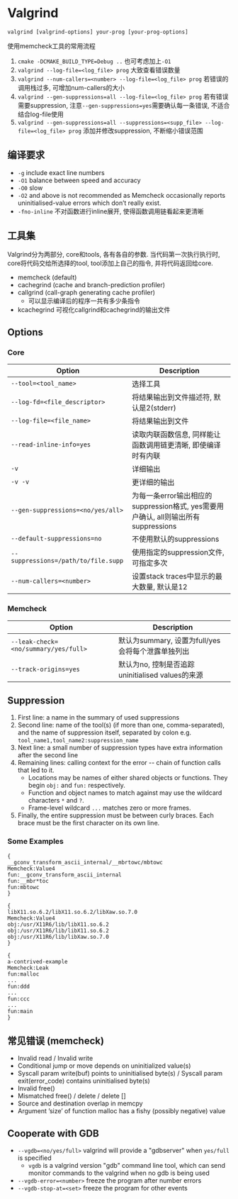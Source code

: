 # Valgrind

```shell
valgrind [valgrind-options] your-prog [your-prog-options]
```

使用memcheck工具的常用流程
1. `cmake -DCMAKE_BUILD_TYPE=Debug ..` 也可考虑加上`-O1`
2. `valgrind --log-file=<log_file> prog` 大致查看错误数量
3. `valgrind --num-callers=<number> --log-file=<log_file> prog` 若错误的调用栈过多, 可增加num-callers的大小
4. `valgrind --gen-suppressions=all --log-file=<log_file> prog` 若有错误需要suppression,
注意`--gen-suppressions=yes`需要确认每一条错误, 不适合结合log-file使用
5. `valgrind --gen-suppressions=all --suppressions=<supp_file> --log-file=<log_file> prog` 添加并修改suppression, 不断缩小错误范围

## 编译要求
* `-g` include exact line numbers
* `-O1` balance between speed and accuracy
* `-O0` slow
* `-O2` and above is not recommended as Memcheck occasionally reports uninitialised-value errors which don’t really exist.
* `-fno-inline` 不对函数进行inline展开, 使得函数调用链看起来更清晰

## 工具集
Valgrind分为两部分, core和tools, 各有各自的参数.
当代码第一次执行执行时, core将代码交给所选择的tool, tool添加上自己的指令, 并将代码返回给core.
* memcheck (default)
* cachegrind (cache and branch-prediction profiler)
* callgrind (call-graph generating cache profiler)
    - 可以显示编译后的程序一共有多少条指令
* kcachegrind 可视化callgrind和cachegrind的输出文件

## Options
### Core
| Option                            | Description                                                                        |
|-----------------------------------|------------------------------------------------------------------------------------|
| `--tool=<tool_name>`                | 选择工具                                                                           |
| `--log-fd=<file_descriptor>`        | 将结果输出到文件描述符, 默认是2(stderr)                                            |
| `--log-file=<file_name>`            | 将结果输出到文件                                                                   |
| `--read-inline-info=yes`            | 读取内联函数信息, 同样能让函数调用链更清晰, 即使编译时有内联                       |
| `-v`                                | 详细输出                                                                           |
| `-v -v`                             | 更详细的输出                                                                       |
| `--gen-suppressions=<no/yes/all>`   | 为每一条error输出相应的suppression格式, yes需要用户确认, all则输出所有suppressions |
| `--default-suppressions=no`         | 不使用默认的suppressions                                                           |
| `--suppressions=/path/to/file.supp` | 使用指定的suppression文件, 可指定多次                                              |
| `--num-callers=<number>`            | 设置stack traces中显示的最大数量, 默认是12                                         |

### Memcheck
| Option                             | Description                                       |
|------------------------------------|---------------------------------------------------|
| `--leak-check=<no/summary/yes/full>` | 默认为summary, 设置为full/yes会将每个泄露单独列出 |
| `--track-origins=yes`                | 默认为no, 控制是否追踪uninitialised values的来源  |

## Suppression
1. First line: a name in the summary of used suppressions
2. Second line: name of the tool(s) (if more than one, comma-separated), and the name of suppression itself, separated by colon
e.g. `tool_name1,tool_name2:suppression_name`
3. Next line: a small number of suppression types have extra information after the second line
4. Remaining lines: calling context for the error -- chain of function calls that led to it.
    - Locations may be names of either shared objects or functions. They begin `obj:` and `fun:` respectively.
    - Function and object names to match against may use the wildcard characters `*` and `?`.
    - Frame-level wildcard `...` matches zero or more frames.
5. Finally, the entire suppression must be between curly braces. Each brace must be the first character on its own line.

### Some Examples
```
{
__gconv_transform_ascii_internal/__mbrtowc/mbtowc
Memcheck:Value4
fun:__gconv_transform_ascii_internal
fun:__mbr*toc
fun:mbtowc
}
```

```
{
libX11.so.6.2/libX11.so.6.2/libXaw.so.7.0
Memcheck:Value4
obj:/usr/X11R6/lib/libX11.so.6.2
obj:/usr/X11R6/lib/libX11.so.6.2
obj:/usr/X11R6/lib/libXaw.so.7.0
}
```

```
{
a-contrived-example
Memcheck:Leak
fun:malloc
...
fun:ddd
...
fun:ccc
...
fun:main
}
```

## 常见错误 (memcheck)
* Invalid read / Invalid write
* Conditional jump or move depends on uninitialized value(s)
* Syscall param write(buf) points to uninitialised byte(s) / Syscall param exit(error_code) contains uninitialised byte(s)
* Invalid free()
* Mismatched free() / delete / delete []
* Source and destination overlap in memcpy
* Argument ’size’ of function malloc has a fishy (possibly negative) value

## Cooperate with GDB
* `--vgdb=<no/yes/full>` valgrind will provide a "gdbserver" when `yes/full` is specified
    - `vgdb` is a valgrind version "gdb" command line tool, which can send monitor commands to the valgrind when no gdb is being used
* `--vgdb-error=<number>` freeze the program after number errors
* `--vgdb-stop-at=<set>` freeze the program for other events
